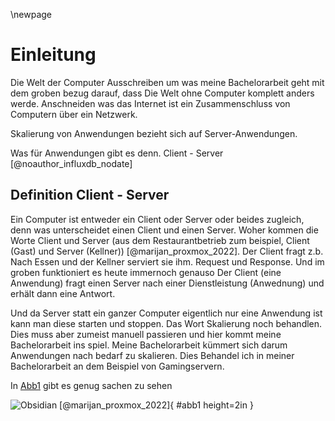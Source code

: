 \newpage
# Einleitung

Die Welt der Computer 
Ausschreiben um was meine Bachelorarbeit geht mit dem groben bezug darauf, dass Die Welt ohne Computer komplett anders werde. Anschneiden was das Internet ist ein Zusammenschluss von Computern über ein Netzwerk. 

Skalierung von Anwendungen bezieht sich auf Server-Anwendungen.

Was für Anwendungen gibt es denn. Client - Server [@noauthor_influxdb_nodate]

## Definition Client - Server
Ein Computer ist entweder ein Client oder Server oder beides zugleich, denn was unterscheidet einen Client und einen Server. Woher kommen die Worte Client und Server (aus dem Restaurantbetrieb zum beispiel, Client (Gast) und Server (Kellner)) [@marijan_proxmox_2022]. Der Client fragt z.b. Nach Essen und der Kellner serviert sie ihm. Request und Response. Und im groben funktioniert es heute immernoch genauso Der Client (eine Anwendung) fragt einen Server nach einer Dienstleistung (Anwednung) und erhält dann eine Antwort.

Und da Server statt ein ganzer Computer eigentlich nur eine Anwendung ist kann man diese starten und stoppen. Das Wort Skalierung noch behandlen. Dies muss aber zumeist manuell passieren und hier kommt meine Bachelorarbeit ins spiel. Meine Bachelorarbeit kümmert sich darum Anwendungen nach bedarf zu skalieren. Dies Behandel ich in meiner Bachelorarbeit an dem Beispiel von Gamingservern.

In [Abb1](#abb1) gibt es genug sachen zu sehen

![Obsidian [@marijan_proxmox_2022]](./images/obsidian.png){ #abb1 height=2in }

